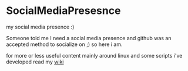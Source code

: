 # SocialMediaPresesnce
my social media presence :)

Someone told me I need a social media presence and github was an accepted method to socialize on ;) so here i am. 

for more or less useful content mainly around linux and some scripts i've developed read my [wiki](http://wiki.psuter.ch)
